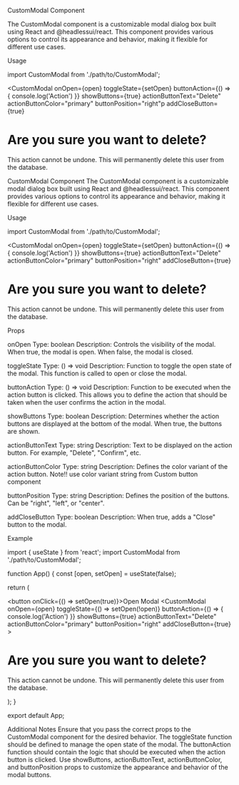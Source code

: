 CustomModal Component

The CustomModal component is a customizable modal dialog box built using React and @headlessui/react. This component provides various options to control its appearance and behavior, making it flexible for different use cases.


Usage

import CustomModal from './path/to/CustomModal';

<CustomModal
  onOpen={open}
  toggleState={setOpen}
  buttonAction={() => { console.log('Action') }}
  showButtons={true}
  actionButtonText="Delete"
  actionButtonColor="primary"
  buttonPosition="right"p
  addCloseButton={true}
  >
  <div className="flex flex-col w-[400px]">
    <h1 className="font-bold">Are you sure you want to delete?</h1>
    <p>This action cannot be undone. This will permanently delete this user from the database.</p>
  </div>
</CustomModal>


CustomModal Component
The CustomModal component is a customizable modal dialog box built using React and @headlessui/react. This component provides various options to control its appearance and behavior, making it flexible for different use cases.

Usage

import CustomModal from './path/to/CustomModal';

<CustomModal
  onOpen={open}
  toggleState={setOpen}
  buttonAction={() => { console.log('Action') }}
  showButtons={true}
  actionButtonText="Delete"
  actionButtonColor="primary"
  buttonPosition="right"
  addCloseButton={true}
  >
  <div className="flex flex-col w-[400px]">
    <h1 className="font-bold">Are you sure you want to delete?</h1>
    <p>This action cannot be undone. This will permanently delete this user from the database.</p>
  </div>
</CustomModal>

Props


onOpen
Type: boolean
Description: Controls the visibility of the modal. When true, the modal is open. When false, the modal is closed.

toggleState
Type: () => void
Description: Function to toggle the open state of the modal. This function is called to open or close the modal.

buttonAction
Type: () => void
Description: Function to be executed when the action button is clicked. This allows you to define the action that should be taken when the user confirms the action in the modal.

showButtons
Type: boolean
Description: Determines whether the action buttons are displayed at the bottom of the modal. When true, the buttons are shown.

actionButtonText
Type: string
Description: Text to be displayed on the action button. For example, "Delete", "Confirm", etc.

actionButtonColor
Type: string
Description: Defines the color variant of the action button.
Note!! use color variant string from Custom button component

buttonPosition
Type: string
Description: Defines the position of the buttons. Can be "right", "left", or "center".

addCloseButton
Type: boolean
Description: When true, adds a "Close" button to the modal.


Example

import { useState } from 'react';
import CustomModal from './path/to/CustomModal';

function App() {
  const [open, setOpen] = useState(false);

  return (
    <div>
      <button onClick={() => setOpen(true)}>Open Modal</button>
      <CustomModal
        onOpen={open}
        toggleState={() => setOpen(!open)}
        buttonAction={() => { console.log('Action') }}
        showButtons={true}
        actionButtonText="Delete"
        actionButtonColor="primary"
        buttonPosition="right"
        addCloseButton={true}
        >
        <div className="flex flex-col w-[400px]">
          <h1 className="font-bold">Are you sure you want to delete?</h1>
          <p>This action cannot be undone. This will permanently delete this user from the database.</p>
        </div>
      </CustomModal>
    </div>
  );
}

export default App;

Additional Notes
Ensure that you pass the correct props to the CustomModal component for the desired behavior.
The toggleState function should be defined to manage the open state of the modal.
The buttonAction function should contain the logic that should be executed when the action button is clicked.
Use showButtons, actionButtonText, actionButtonColor, and buttonPosition props to customize the appearance and behavior of the modal buttons.




